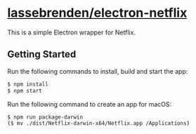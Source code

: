 # [lassebrenden/electron-netflix](https://github.com/lassebrenden/electron-netflix)

This is a simple Electron wrapper for Netflix.

## Getting Started

Run the following commands to install, build and start the app:

```sh
$ npm install
$ npm start
```

Run the following command to create an app for macOS:

```sh
$ npm run package-darwin
($ mv ./dist/Netflix-darwin-x64/Netflix.app /Applications)
```
